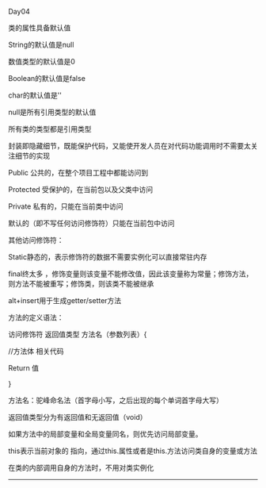 Day04

类的属性具备默认值

String的默认值是null

数值类型的默认值是0

Boolean的默认值是false

char的默认值是''



null是所有引用类型的默认值

所有类的类型都是引用类型



封装即隐藏细节，既能保护代码，又能使开发人员在对代码功能调用时不需要太关注细节的实现

Public 公共的，在整个项目工程中都能访问到

Protected 受保护的，在当前包以及父类中访问

Private 私有的，只能在当前类中访问

默认的（即不写任何访问修饰符）只能在当前包中访问



其他访问修饰符：

Static静态的，表示修饰符的数据不需要实例化可以直接常驻内存

final终太多 ，修饰变量则该变量不能修改值，因此该变量称为常量；修饰方法，则方法不能被重写；修饰类，则该类不能被继承



alt+insert用于生成getter/setter方法



方法的定义语法：

访问修饰符 返回值类型 方法名（参数列表）{

//方法体 相关代码

Return 值

}



方法名：驼峰命名法（首字母小写，之后出现的每个单词首字母大写）

返回值类型分为有返回值和无返回值（void）



如果方法中的局部变量和全局变量同名，则优先访问局部变量。

this表示当前对象的 指向，通过this.属性或者是this.方法访问类自身的变量或方法



在类的内部调用自身的方法时，不用对类实例化






-----


